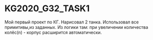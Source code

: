 # KG2020_G32_TASK1
Мой первый проект по КГ.
Нарисовал 2 танка.
Использовал все примитивы,из заданных.
Из логики там: при увеличении количества колёс(n) - корпус расширится автоматически.
